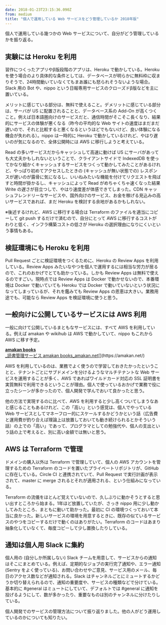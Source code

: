 ```yaml
---
date: 2018-01-23T23:15:36.090Z
from: medium
title: "個人で運用している Web サービスをどう管理しているか 2018年版"
---
```


個人で運用している幾つかの Web サービスについて、自分がどう管理しているかを振り返る。

## 実験には Heroku を利用

習作につくったアプリやβ版段階のアプリは、Heroku で動かしている。Heroku を使う場合のより具体的な条件としては、データベースが明らかに無料枠に収まりそうで、24時間動いていなくてもまあ誰にも怒られそうないような場合。Slack 用の Bot や、nippo という日報専用サービスのクローズドβ版などを主に置いている。

メリットに感じている部分は、無料で使えること。デメリットに感じている部分は、サーバが US に配置されることと、データベース系の Add-On が高くつくこと。例えば日本語圏向けのサービスだと、通信時間がそこそこ長くなり、結果的にサービスの体験が悪くなる（昨今の平均的な Web サイトの速度はまだまだ遅いので、それと比較すると悪くなるというほどでもないけど、良い体験になる機会が失われる）。nippo は一時的に Heroku で動かしているけれど、やはり遅いのが気になるので、全体公開時には AWS に移行しようと考えている。

Read の多いサービスだからキャッシュして高速に動けば US にサーバがあっても大丈夫かもしれないということで、クライアントサイドで IndexedDB を使ってかなり細かくキャッシュするサービスをつくって動かしてみたことがあるけれど、やっぱり初めてアクセスしたときの (キャッシュが無い状態での) レスポンスが遅いのが露骨に気になるし、いいねみたいな機能を付けてリクエストを飛ばすと時間が掛かるし、キャッシュによって Read がめちゃくちゃ速くなった結果 Write の遅さが目立つしで、やはり速度差が体感できてしまった。CDN キャッシュフレンドリーなサービスや、国外向けのサービス、お金を稼げる見込みの高いサービスであれば、まだ Heroku を検討する余地があるかもしれない。

※後述するけれど、AWS に移行する場合は Terraform のファイルを適当にコピーして git push するだけで済むので、自分にとって AWS に移行するコストがわりと低く、インフラ構築コストの低さが Heroku の選択理由になりにくいという事情もある。

## 検証環境にも Heroku を利用

Pull Request ごとに検証環境をつくるために、Heroku の Review Apps を利用している。Review Apps みたいなやつを個人で運用するには相当な労力が居るので、これのおかげでとても助かっている。しかも Review Apps は無料で使えるのですごい。現時点では Review Apps は Docker で動かせないので、本番環境は Docker で動いていても Heroku では Docker で動いていないという状況になってしまっているが、それを鑑みても Review Apps の恩恵は大きい。業務用途でも、可能なら Review Apps を検証環境に使うと思う。

## 一般向けに公開しているサービスには AWS 利用

一般に向けて公開しているまともなサービスには、すべて AWS を利用している。例えば amakan や wikihub は AWS で動かしていて、nippo もこれから AWS に移す予定。

[**amakan books**  
_読書管理サービス amakan books_amakan.net](https://amakan.net/ "https://amakan.net/")[](https://amakan.net/)

AWS を利用しているのは、業務でよく使うので学習しておきたかったということと、テナントごとにサブドメインを分けるようなマルチテナントな Web サービスを運用することが多く、AWS であればワイルドカード対応の SSL 証明書を実質無料で利用できるということが理由。個人で使っているおかげで業務で役に立ったシーンが多かったので、個人開発で学んでおいて良かったと思う。

他の方法で実現するのに比べて、AWS を利用すると少し高くついてしまうなあと感じることもあるけれど、この「高い」という感覚は、個人でやっている Web サービスとしてマネーフロー的にスケールするかどうかという話（広告費と運用費が釣り合えば理論上は放置しておいても動き続けられるとかそういう話）の上での「高い」であって、プログラマとしての勉強代や、個人の支出という話の上で考えると、別に高い金額では無いと思う。

## AWS は Terraform で管理

ドメインの購入以外は Terraform で管理していて、個人の AWS アカウントを管理するための Terraform のコードを置いたプライベートリポジトリが、GitHub に存在している。Circle CI と連携されていて、Pull Request で実行計画が表示されて、master に merge されるとそれが適用される、という仕組みになっている。

Terraform の流儀をほとんど覚えていないので、久しぶりに動かそうとすると思い出すところから始まる。1年ほど放置していたが、さっき nippo 用に少し動かしてみたところ、まともに動いて助かった。最初に CI の環境つくっておいて本当に良かった。新しいサービスの環境を用意するときに、既存の似ているサービスのやつをコピーするだけで動くのはありがたい。Terraform のコードはあまり抽象化していなくて、毎度コピーして少し置換したりしている。

## 通知は個人用 Slack に集約

個人用の (自分しか所属しない) Slack チームを用意して、サービスからの通知はそこにまとめている。例えば、定期的なジョブの実行完了通知や、エラー通知 (Sentry をよく使っている)、お問い合わせやご意見、サービス用のメール、毎日のアクセス数などが通知される。Slack はチャンネルごとにミュートするかどうか切り替えられるので、通知の重要度や、サービスの種類などで分けている。基本的に #general はミュートにしていて、デフォルトでは #general に通知を投げるようにして、数が多かったり、重要なものは別のチャンネルに分けたりしている。

個人開発でのサービスの管理方法について振り返りました。他の人がどう運用しているのかについても知りたい。
